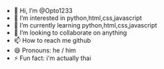 - 👋 Hi, I’m @Opto1233
- 👀 I’m interested in python,html,css,javascript
- 🌱 I’m currently learning python,html,css,javascript
- 💞️ I’m looking to collaborate on anything
- 📫 How to reach me github
- 😄 Pronouns: he / him
- ⚡ Fun fact: i'm actually thai

<!---
Opto1233/Opto1233 is a ✨ special ✨ repository because its `README.md` (this file) appears on your GitHub profile.
You can click the Preview link to take a look at your changes.
--->
